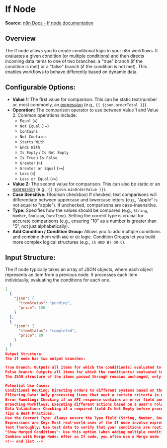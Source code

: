 # If Node

**Source:** [n8n Docs - If node documentation](https://docs.n8n.io/integrations/builtin/core-nodes/n8n-nodes-base.if/)

## Overview
The If node allows you to create conditional logic in your n8n workflows. It evaluates a given condition (or multiple conditions) and then directs incoming data items to one of two branches: a "true" branch (if the condition is met) or a "false" branch (if the condition is not met). This enables workflows to behave differently based on dynamic data.

## Configurable Options:

* **Value 1:** The first value for comparison. This can be static text/number or, most commonly, an [expression](https://docs.n8n.io/code/expressions/) (e.g., `{{ $json.orderTotal }}`).
* **Operation:** The comparison operator to use between Value 1 and Value 2. Common operations include:
    * `Equal` (`=`)
    * `Not Equal` (`!=`)
    * `Contains`
    * `Not Contains`
    * `Starts With`
    * `Ends With`
    * `Is Empty` / `Is Not Empty`
    * `Is True` / `Is False`
    * `Greater` (`>`)
    * `Greater or Equal` (`>=`)
    * `Less` (`<`)
    * `Less or Equal` (`<=`)
* **Value 2:** The second value for comparison. This can also be static or an [expression](https://docs.n8n.io/code/expressions/) (e.g., `{{ $json.minOrderValue }}`).
* **Case Sensitive:** (Boolean checkbox) If checked, text comparisons will differentiate between uppercase and lowercase letters (e.g., "Apple" is not equal to "apple"). If unchecked, comparisons are case-insensitive.
* **Type:** Specifies how the values should be compared (e.g., `String`, `Number`, `Boolean`, `DateTime`). Setting the correct type is crucial for accurate comparisons (e.g., ensuring "10" as a number is greater than "5", not just alphabetically).
* **Add Condition / Condition Group:** Allows you to add multiple conditions and combine them with `AND` or `OR` logic. Condition Groups let you build more complex logical structures (e.g., `(A AND B) OR C`).

## Input Structure:
The If node typically takes an array of JSON objects, where each object represents an item from a previous node. It processes each item individually, evaluating the conditions for each one.

```json
[
  {
    "json": {
      "itemStatus": "pending",
      "price": 150
    }
  },
  {
    "json": {
      "itemStatus": "completed",
      "price": 80
    }
  }
]
Output Structure:
The If node has two output branches:

True Branch: Outputs all items for which the condition(s) evaluated to true.
False Branch: Outputs all items for which the condition(s) evaluated to false.
The JSON structure of the items passed through remains unchanged, only their routing is affected.

Potential Use Cases:
Conditional Routing: Directing orders to different systems based on their status (e.g., "pending" orders go to an approval workflow, "completed" orders go to fulfillment).
Filtering Data: Only processing items that meet a certain criteria (e.g., price greater than 100).
Error Handling: Checking if an API response contains an error field and routing to an error logging system if it does.
Branching Workflows: Executing different actions based on a user's role or input.
Data Validation: Checking if a required field Is Not Empty before proceeding.
Tips & Best Practices:
Use the Correct Type: Always ensure the Type field (String, Number, Boolean, etc.) matches the type of data you're comparing to avoid unexpected results (e.g., 5 > 10 is true if compared as strings, but false if compared as numbers).
Expressions are Key: Most real-world uses of the If node involve expressions to compare dynamic data.
Test Thoroughly: Use test data to verify that your conditions are routing items as expected for all possible scenarios.
"Show Merged Conditions": Use this option (when adding multiple conditions) to visualize how n8n groups your AND/OR logic.
Combine with Merge Node: After an If node, you often use a Merge node (set to Merge By Matching ID or Merge By Position) to bring the branches back together later in the workflow.
<!-- end list -->